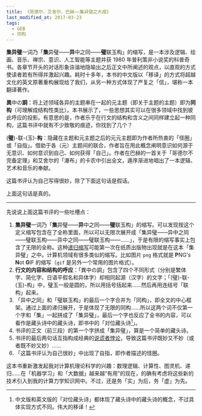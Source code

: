 ```yaml
---
title: 《哥德尔、艾舍尔、巴赫——集异璧之大成》
last_modified_at: 2017-03-23
tags:
  - GEB
  - 同构
---
```


**集异璧**一词乃「**集**异璧——**异**中之同——**璧**联玉构」的缩写，是一本涉及逻辑、绘画、音乐、禅宗、意识、人工智能等主题并获 1980 年普利策非小说奖的科普奇书。各章节开头的对话形象诙谐地隐喻出之后正文中所阐述的观点，以直观的方式使读者若有所得并激起兴趣。耗时十多年，本书的中文版以「移译」的方式将超越文化的英文原著重构展现给了我们，从另一种方式体现了严复之「信」，堪称一本翻译著作。

**異**中の**詷**：将上述领域各异的主题串在一起的元主题（即关于主题的主题）即为**同构**（可理解成结构性类比）。本书展示了，一些思想其实可以在很多领域中找到彼此呼应的投影。有意思的是，作者乐于在行文的结构和含义之间同样建立起一种同构，这篇书评中就有不少致敬的痕迹，你找到了几个？

(**璧**)-联-(玉)-**构**：隐藏在主题和元主题之后的元元主题即为作者所热衷的「怪圈」或「自指」。借助于各（元）主题间的联合，作者旨在用此概念阐明意识如何源于无意识、如何意识到自己、如何获得「自己」。作者在巴赫的一首关于「哥德尔不完备定理」和艾舍尔的「瀑布」的卡农中引出全文，遁序渐进地唱出了一本逻辑、艺术和音乐的奉献。

这篇书评认为自己写得很妙，除了下面这句话是假话。

上面这句话是真的。

---

先说说上面这篇书评的一些吐槽点：

1. **集异璧**一词乃「**集**异璧——**异**中之同——**璧**联玉构」的缩写。可以发现按这个定义缩写包含在了全称里面，所以可以无限次展开成「集异璧——异中之同——璧联玉构——异中之同——璧联玉构——……」，于是有限的缩写事实上包含了无限的全称。这种[递归缩写](https://en.wikipedia.org/wiki/Recursive_acronym)可能第一次在纸质出版物出现就是在这本「集异璧」之中。计算机领域有很多类似的缩写。比如图片 `png` 格式就是 **P**NG's **N**ot **G**IF 的缩写（`gif` 是另外一个常用的图片格式）。
2. **行文的内容和结构的呼应**：「異中の詷」包含了四个不同形式（分别是繁体字、简化字、日语平假名和异体字）却相同起源（汉字）的文字；「(璧)-联-(玉)-构」中，璧玉一般是圆的，所以用括号括起来……然后再用连结号「联构」起来。
3. 「异中之同」和「璧联玉构」的最后一个字合并为「同构」，即全文的中心框架。通过上面的递归展开，于是体现了无限的同构……所以这两个词不仅第一个字和「集」一起拼成了「集异璧」，最后一个字也反应了全书的内容，可以看作是藏头诗中的藏头诗，即书中的「对位藏头诗[^1]」。
4. 书评的正文（前三段）的第一个字拼成「集异璧」，算是一个简单的藏头诗。
5. 书评的最后两句话互指构成经典的[说谎者悖论](https://en.wikipedia.org/wiki/Liar_paradox)，导致这篇书评既妙又不妙（或者既不妙又妙）……
6. 「这篇书评认为自己很妙」中出现了自指，即作者描述的怪圈。

这本书重新激发起我对计算机理论科学的兴趣：数理逻辑、计算性、图灵机、递归……在「机器学习」和「大数据」越来越“有用”的现在，的确有考虑将这些新的技术引入到我的计算力学知识网中。不过，还是务「实」为后，务「虚」为先。

[^1]: 中文版和英文版的「对位藏头诗」都体现了藏头诗中的藏头诗的概念，不过具体实现方式不同。伟大的移译！